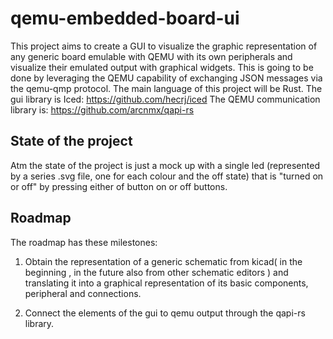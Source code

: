 # qemu-embedded-board-ui

This project aims to create a GUI to visualize the graphic representation of any generic board emulable with QEMU with its own peripherals and visualize their emulated output with graphical widgets. This is going to be done by leveraging the QEMU capability of exchanging JSON messages via the qemu-qmp protocol.
The main language of this project will be Rust.
The gui library is Iced: https://github.com/hecrj/iced
The QEMU communication library is: https://github.com/arcnmx/qapi-rs


## State of the project

Atm the state of the project is just a mock up  with a single led (represented by a series .svg file, one for each colour and the off state) that is "turned on or off" by pressing either of button on or off buttons.

## Roadmap
The roadmap has these milestones:
1. Obtain the representation of a generic schematic from kicad( in the beginning , in the future also from other schematic editors ) and translating it into a graphical representation of its basic components, peripheral and connections.

2. Connect the elements of the gui to qemu output through the qapi-rs library.
